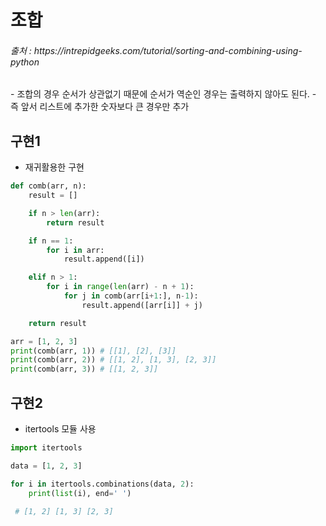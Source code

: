 # 조합
<h6>출처 : https://intrepidgeeks.com/tutorial/sorting-and-combining-using-python </h6>
- 조합의 경우 순서가 상관없기 때문에 순서가 역순인 경우는 출력하지 않아도 된다.
    - 즉 앞서 리스트에 추가한 숫자보다 큰 경우만 추가
    
## 구현1
- 재귀활용한 구현
```python
def comb(arr, n):
    result = []

    if n > len(arr):
        return result

    if n == 1:
        for i in arr:
            result.append([i])

    elif n > 1:
        for i in range(len(arr) - n + 1):
            for j in comb(arr[i+1:], n-1):
                result.append([arr[i]] + j)

    return result

arr = [1, 2, 3]
print(comb(arr, 1)) # [[1], [2], [3]]
print(comb(arr, 2)) # [[1, 2], [1, 3], [2, 3]]
print(comb(arr, 3)) # [[1, 2, 3]]
```


## 구현2
- itertools 모듈 사용
```python
import itertools

data = [1, 2, 3]

for i in itertools.combinations(data, 2):
    print(list(i), end=' ')
    
 # [1, 2] [1, 3] [2, 3] 
```